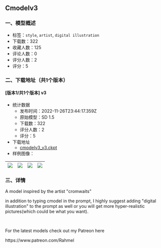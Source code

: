 ## Cmodelv3
### 一、模型概述

- 标签：`style`, `artist`, `digital illustration`
- 下载数：322
- 收藏人数：125
- 评论人数：0
- 评分人数：2
- 评分：5

### 二、下载地址（共1个版本）

#### [版本1/共1个版本] v3

- 统计数据
  - 发布时间：2022-11-26T23:44:17.359Z
  - 原始模型：SD 1.5
  - 下载数：322
  - 评分人数：2
  - 评分：5
- 下载地址
  - [cmodelv3_v3.ckpt](https://civitai.com/api/download/models/1096)
- 样例图像：

| <img src="https://image.civitai.com/xG1nkqKTMzGDvpLrqFT7WA/c298af80-1ca8-466a-b78f-aeb65a0f6700/width=450/8885.jpeg" /> | <img src="https://image.civitai.com/xG1nkqKTMzGDvpLrqFT7WA/cc1d3e1c-5808-4e70-8655-76f5fb0bad00/width=450/8884.jpeg" /> | <img src="https://image.civitai.com/xG1nkqKTMzGDvpLrqFT7WA/d1c4e3ca-0cf8-40e2-98ee-d674a2e69800/width=450/8883.jpeg" /> | <img src="https://image.civitai.com/xG1nkqKTMzGDvpLrqFT7WA/e7627dbb-39cd-46f3-3d19-fd73f0064b00/width=450/8882.jpeg" /> |
| ---- | ---- | ---- | ---- |


### 三、详情
<p>A model inspired by the artist "cromwaits"</p><p>in addition to typing cmodel in the prompt, I highly suggest adding "digital illustration" to the prompt as well or you will get more hyper-realistic pictures(which could be what you want).</p><p><br /></p><p>For the latest models check out my Patreon here</p><p>https://www.patreon.com/Rahmel</p>